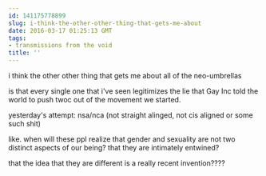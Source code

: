 ```yaml
---
id: 141175778899
slug: i-think-the-other-other-thing-that-gets-me-about
date: 2016-03-17 01:25:13 GMT
tags:
- transmissions from the void
title: ''
---
```


i think the other other thing that gets me about all of the neo-umbrellas

is that every single one that i've seen legitimizes the lie that Gay Inc told the world to push twoc out of the movement we started.

yesterday's attempt: nsa/nca (not straight alinged, not cis aligned or some such shit)

like. when will these ppl realize that gender and sexuality are not two distinct aspects of our being? that they are intimately entwined?

that the idea that they are different is a really recent invention????       